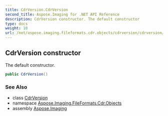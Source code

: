 ```yaml
---
title: CdrVersion.CdrVersion
second_title: Aspose.Imaging for .NET API Reference
description: CdrVersion constructor. The default constructor
type: docs
weight: 10
url: /net/aspose.imaging.fileformats.cdr.objects/cdrversion/cdrversion/
---
```

## CdrVersion constructor

The default constructor.

```csharp
public CdrVersion()
```

### See Also

* class [CdrVersion](../)
* namespace [Aspose.Imaging.FileFormats.Cdr.Objects](../../cdrversion/)
* assembly [Aspose.Imaging](../../../)


